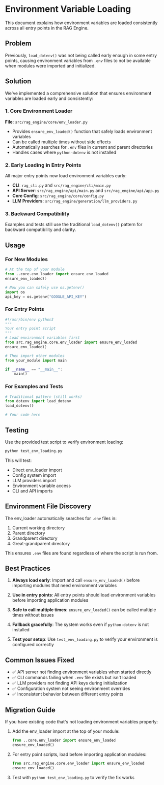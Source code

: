 # Environment Variable Loading

This document explains how environment variables are loaded consistently across all entry points in the RAG Engine.

## Problem

Previously, `load_dotenv()` was not being called early enough in some entry points, causing environment variables from `.env` files to not be available when modules were imported and initialized.

## Solution

We've implemented a comprehensive solution that ensures environment variables are loaded early and consistently:

### 1. Core Environment Loader

**File**: `src/rag_engine/core/env_loader.py`

- Provides `ensure_env_loaded()` function that safely loads environment variables
- Can be called multiple times without side effects
- Automatically searches for `.env` files in current and parent directories
- Handles cases where `python-dotenv` is not installed

### 2. Early Loading in Entry Points

All major entry points now load environment variables early:

- **CLI**: `rag_cli.py` and `src/rag_engine/cli/main.py`
- **API Server**: `src/rag_engine/api/main.py` and `src/rag_engine/api/app.py`
- **Core Config**: `src/rag_engine/core/config.py`
- **LLM Providers**: `src/rag_engine/generation/llm_providers.py`

### 3. Backward Compatibility

Examples and tests still use the traditional `load_dotenv()` pattern for backward compatibility and clarity.

## Usage

### For New Modules

```python
# At the top of your module
from ..core.env_loader import ensure_env_loaded
ensure_env_loaded()

# Now you can safely use os.getenv()
import os
api_key = os.getenv("GOOGLE_API_KEY")
```

### For Entry Points

```python
#!/usr/bin/env python3
"""
Your entry point script
"""
# Load environment variables first
from src.rag_engine.core.env_loader import ensure_env_loaded
ensure_env_loaded()

# Then import other modules
from your_module import main

if __name__ == "__main__":
    main()
```

### For Examples and Tests

```python
# Traditional pattern (still works)
from dotenv import load_dotenv
load_dotenv()

# Your code here
```

## Testing

Use the provided test script to verify environment loading:

```bash
python test_env_loading.py
```

This will test:
- Direct env_loader import
- Config system import
- LLM providers import
- Environment variable access
- CLI and API imports

## Environment File Discovery

The env_loader automatically searches for `.env` files in:

1. Current working directory
2. Parent directory
3. Grandparent directory
4. Great-grandparent directory

This ensures `.env` files are found regardless of where the script is run from.

## Best Practices

1. **Always load early**: Import and call `ensure_env_loaded()` before importing modules that need environment variables

2. **Use in entry points**: All entry points should load environment variables before importing application modules

3. **Safe to call multiple times**: `ensure_env_loaded()` can be called multiple times without issues

4. **Fallback gracefully**: The system works even if `python-dotenv` is not installed

5. **Test your setup**: Use `test_env_loading.py` to verify your environment is configured correctly

## Common Issues Fixed

- ✅ API server not finding environment variables when started directly
- ✅ CLI commands failing when `.env` file exists but isn't loaded
- ✅ LLM providers not finding API keys during initialization
- ✅ Configuration system not seeing environment overrides
- ✅ Inconsistent behavior between different entry points

## Migration Guide

If you have existing code that's not loading environment variables properly:

1. Add the env_loader import at the top of your module:
   ```python
   from ..core.env_loader import ensure_env_loaded
   ensure_env_loaded()
   ```

2. For entry point scripts, load before importing application modules:
   ```python
   from src.rag_engine.core.env_loader import ensure_env_loaded
   ensure_env_loaded()
   ```

3. Test with `python test_env_loading.py` to verify the fix works